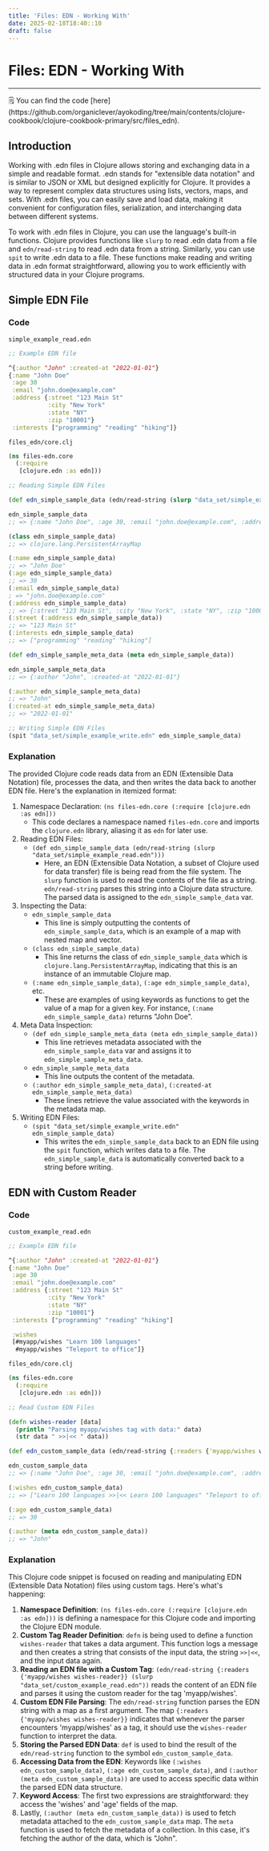 ```yaml
---
title: 'Files: EDN - Working With'
date: 2025-02-18T18:40::10
draft: false
---
```


# Files: EDN - Working With

---

<aside>
🗒️ You can find the code [here](https://github.com/organiclever/ayokoding/tree/main/contents/clojure-cookbook/clojure-cookbook-primary/src/files_edn).

</aside>

## Introduction

Working with .edn files in Clojure allows storing and exchanging data in a simple and readable format. .edn stands for "extensible data notation" and is similar to JSON or XML but designed explicitly for Clojure. It provides a way to represent complex data structures using lists, vectors, maps, and sets. With .edn files, you can easily save and load data, making it convenient for configuration files, serialization, and interchanging data between different systems.

To work with .edn files in Clojure, you can use the language's built-in functions. Clojure provides functions like `slurp` to read .edn data from a file and `edn/read-string` to read .edn data from a string. Similarly, you can use `spit` to write .edn data to a file. These functions make reading and writing data in .edn format straightforward, allowing you to work efficiently with structured data in your Clojure programs.

## Simple EDN File

### Code

`simple_example_read.edn`

```clojure
;; Example EDN file

^{:author "John" :created-at "2022-01-01"}
{:name "John Doe"
 :age 30
 :email "john.doe@example.com"
 :address {:street "123 Main St"
           :city "New York"
           :state "NY"
           :zip "10001"}
 :interests ["programming" "reading" "hiking"]}
```

`files_edn/core.clj`

```clojure
(ns files-edn.core
  (:require
   [clojure.edn :as edn]))

;; Reading Simple EDN Files

(def edn_simple_sample_data (edn/read-string (slurp "data_set/simple_example_read.edn")))

edn_simple_sample_data
;; => {:name "John Doe", :age 30, :email "john.doe@example.com", :address {:street "123 Main St", :city "New York", :state "NY", :zip "10001"}, :interests ["programming" "reading" "hiking"]}

(class edn_simple_sample_data)
;; => clojure.lang.PersistentArrayMap

(:name edn_simple_sample_data)
;; => "John Doe"
(:age edn_simple_sample_data)
;; => 30
(:email edn_simple_sample_data)
; => "john.doe@example.com"
(:address edn_simple_sample_data)
;; => {:street "123 Main St", :city "New York", :state "NY", :zip "10001"}
(:street (:address edn_simple_sample_data))
;; => "123 Main St"
(:interests edn_simple_sample_data)
;; => ["programming" "reading" "hiking"]

(def edn_simple_sample_meta_data (meta edn_simple_sample_data))

edn_simple_sample_meta_data
;; => {:author "John", :created-at "2022-01-01"}

(:author edn_simple_sample_meta_data)
;; => "John"
(:created-at edn_simple_sample_meta_data)
;; => "2022-01-01"

;; Writing Simple EDN Files
(spit "data_set/simple_example_write.edn" edn_simple_sample_data)
```

### Explanation

The provided Clojure code reads data from an EDN (Extensible Data Notation) file, processes the data, and then writes the data back to another EDN file. Here's the explanation in itemized format:

1. Namespace Declaration: `(ns files-edn.core (:require [clojure.edn :as edn]))`
   - This code declares a namespace named `files-edn.core` and imports the `clojure.edn` library, aliasing it as `edn` for later use.
2. Reading EDN Files:
   - `(def edn_simple_sample_data (edn/read-string (slurp "data_set/simple_example_read.edn")))`
     - Here, an EDN (Extensible Data Notation, a subset of Clojure used for data transfer) file is being read from the file system. The `slurp` function is used to read the contents of the file as a string. `edn/read-string` parses this string into a Clojure data structure. The parsed data is assigned to the `edn_simple_sample_data` var.
3. Inspecting the Data:
   - `edn_simple_sample_data`
     - This line is simply outputting the contents of `edn_simple_sample_data`, which is an example of a map with nested map and vector.
   - `(class edn_simple_sample_data)`
     - This line returns the class of `edn_simple_sample_data` which is `clojure.lang.PersistentArrayMap`, indicating that this is an instance of an immutable Clojure map.
   - `(:name edn_simple_sample_data)`, `(:age edn_simple_sample_data)`, etc.
     - These are examples of using keywords as functions to get the value of a map for a given key. For instance, `(:name edn_simple_sample_data)` returns "John Doe".
4. Meta Data Inspection:
   - `(def edn_simple_sample_meta_data (meta edn_simple_sample_data))`
     - This line retrieves metadata associated with the `edn_simple_sample_data` var and assigns it to `edn_simple_sample_meta_data`.
   - `edn_simple_sample_meta_data`
     - This line outputs the content of the metadata.
   - `(:author edn_simple_sample_meta_data)`, `(:created-at edn_simple_sample_meta_data)`
     - These lines retrieve the value associated with the keywords in the metadata map.
5. Writing EDN Files:
   - `(spit "data_set/simple_example_write.edn" edn_simple_sample_data)`
     - This writes the `edn_simple_sample_data` back to an EDN file using the `spit` function, which writes data to a file. The `edn_simple_sample_data` is automatically converted back to a string before writing.

## EDN with Custom Reader

### Code

`custom_example_read.edn`

```clojure
;; Example EDN file

^{:author "John" :created-at "2022-01-01"}
{:name "John Doe"
 :age 30
 :email "john.doe@example.com"
 :address {:street "123 Main St"
           :city "New York"
           :state "NY"
           :zip "10001"}
 :interests ["programming" "reading" "hiking"]

 :wishes
 [#myapp/wishes "Learn 100 languages"
  #myapp/wishes "Teleport to office"]}
```

`files_edn/core.clj`

```clojure
(ns files-edn.core
  (:require
   [clojure.edn :as edn]))

;; Read Custom EDN Files

(defn wishes-reader [data]
  (println "Parsing myapp/wishes tag with data:" data)
  (str data " >>|<< " data))

(def edn_custom_sample_data (edn/read-string {:readers {'myapp/wishes wishes-reader}} (slurp "data_set/custom_example_read.edn")))

edn_custom_sample_data
;; => {:name "John Doe", :age 30, :email "john.doe@example.com", :address {:street "123 Main St", :city "New York", :state "NY", :zip "10001"}, :interests ["programming" "reading" "hiking"], :wishes ["Learn 100 languages >>|<< Learn 100 languages" "Teleport to office >>|<< Teleport to office"]}

(:wishes edn_custom_sample_data)
;; => ["Learn 100 languages >>|<< Learn 100 languages" "Teleport to office >>|<< Teleport to office"]

(:age edn_custom_sample_data)
;; => 30

(:author (meta edn_custom_sample_data))
;; => "John"
```

### Explanation

This Clojure code snippet is focused on reading and manipulating EDN (Extensible Data Notation) files using custom tags. Here's what's happening:

1. **Namespace Definition**: `(ns files-edn.core (:require [clojure.edn :as edn]))` is defining a namespace for this Clojure code and importing the Clojure EDN module.
2. **Custom Tag Reader Definition**: `defn` is being used to define a function `wishes-reader` that takes a data argument. This function logs a message and then creates a string that consists of the input data, the string `>>|<<`, and the input data again.
3. **Reading an EDN file with a Custom Tag**: `(edn/read-string {:readers {'myapp/wishes wishes-reader}} (slurp "data_set/custom_example_read.edn"))` reads the content of an EDN file and parses it using the custom reader for the tag 'myapp/wishes'.
4. **Custom EDN File Parsing**: The `edn/read-string` function parses the EDN string with a map as a first argument. The map `{:readers {'myapp/wishes wishes-reader}}` indicates that whenever the parser encounters 'myapp/wishes' as a tag, it should use the `wishes-reader` function to interpret the data.
5. **Storing the Parsed EDN Data**: `def` is used to bind the result of the `edn/read-string` function to the symbol `edn_custom_sample_data`.
6. **Accessing Data from the EDN**: Keywords like `(:wishes edn_custom_sample_data)`, `(:age edn_custom_sample_data)`, and `(:author (meta edn_custom_sample_data))` are used to access specific data within the parsed EDN data structure.
7. **Keyword Access**: The first two expressions are straightforward: they access the 'wishes' and 'age' fields of the map.
8. Lastly, `(:author (meta edn_custom_sample_data))` is used to fetch metadata attached to the `edn_custom_sample_data` map. The `meta` function is used to fetch the metadata of a collection. In this case, it's fetching the author of the data, which is "John".
